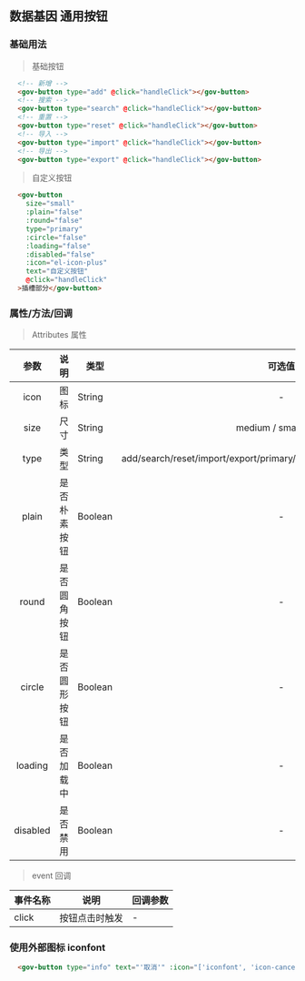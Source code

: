 ## 数据基因 通用按钮

### 基础用法

> 基础按钮
``` html
  <!-- 新增 -->
  <gov-button type="add" @click="handleClick"></gov-button>
  <!-- 搜索 -->
  <gov-button type="search" @click="handleClick"></gov-button>
  <!-- 重置 -->
  <gov-button type="reset" @click="handleClick"></gov-button>
  <!-- 导入 -->
  <gov-button type="import" @click="handleClick"></gov-button>
  <!-- 导出 -->
  <gov-button type="export" @click="handleClick"></gov-button>
```
> 自定义按钮
``` html
  <gov-button
    size="small"
    :plain="false"
    :round="false"
    type="primary"
    :circle="false"
    :loading="false"
    :disabled="false"
    :icon="el-icon-plus"
    text="自定义按钮"
    @click="handleClick"
  >插槽部分</gov-button>
```

### 属性/方法/回调

> Attributes 属性

|参数|说明|类型|可选值|默认值|
|:--:|--|--|:--:|:--:|
|icon|图标|String|-|-|
|size|尺寸|String|medium / small / mini|small|
|type|类型|String|add/search/reset/import/export/primary/success/warning/danger/info/text|primary|
|plain|是否朴素按钮|Boolean|-|false|
|round|是否圆角按钮|Boolean|-|false|
|circle|是否圆形按钮|Boolean|-|false|
|loading|是否加载中|Boolean|-|false|
|disabled|是否禁用|Boolean|-|false|

> event 回调

|事件名称|说明|回调参数|
|--|--|--|
|click|按钮点击时触发|-|

### 使用外部图标 iconfont
``` html
  <gov-button type="info" text="'取消'" :icon="['iconfont', 'icon-cancel']"></gov-button>
```